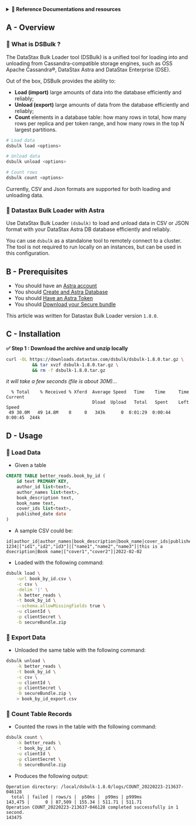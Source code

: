 <details>
<summary><b> 📖 Reference Documentations and resources</b></summary>
<ol>
<li><a href="https://docs.datastax.com/en/dsbulk/doc/"><b>📖  DSBulks Docs</b> - Reference documentation</a>
<li><a href="https://docs.datastax.com/en/astra/docs/loading-and-unloading-data-with-datastax-bulk-loader.html"><b>📖  Datastax Docs</b> - Reference Documentation</a>
</ol>
</details>

## A - Overview

### 📘 What is DSBulk ?

The DataStax Bulk Loader tool (DSBulk) is a unified tool for loading into and unloading from Cassandra-compatible storage engines, such as OSS Apache Cassandra®, DataStax Astra and DataStax Enterprise (DSE).

Out of the box, DSBulk provides the ability to:

- **Load (import)** large amounts of data into the database efficiently and reliably;
- **Unload (export)** large amounts of data from the database efficiently and reliably;
- **Count** elements in a database table: how many rows in total, how many rows per replica and per token range, and how many rows in the top N largest partitions.

```bash
# Load data
dsbulk load <options>

# Unload data
dsbulk unload <options>

# Count rows
dsbulk count <options>
```

Currently, CSV and Json formats are supported for both loading and unloading data.

### 📘 Datastax Bulk Loader with Astra

Use DataStax Bulk Loader `(dsbulk)` to load and unload data in CSV or JSON format with your DataStax Astra DB database efficiently and reliably.

You can use `dsbulk` as a standalone tool to remotely connect to a cluster. The tool is not required to run locally on an instances, but can be used in this configuration.

## B - Prerequisites

- You should have an [Astra account](http://astra.datastax.com/)
- You should [Create and Astra Database](https://github.com/datastaxdevs/awesome-astra/wiki/Create-an-AstraDB-Instance)
- You should [Have an Astra Token](https://github.com/datastaxdevs/awesome-astra/wiki/Create-an-Astra-Token)
- You should [Download your Secure bundle](https://github.com/datastaxdevs/awesome-astra/wiki/Download-the-secure-connect-bundle)

This article was written for Datastax Bulk Loader version `1.8.0`.

## C - Installation

**✅ Step 1 : Download the archive and unzip locally**

```bash
curl -OL https://downloads.datastax.com/dsbulk/dsbulk-1.8.0.tar.gz \
          && tar xvzf dsbulk-1.8.0.tar.gz \
          && rm -f dsbulk-1.8.0.tar.gz
```

_it will take a few seconds (file is about 30M)..._

```
  % Total    % Received % Xferd  Average Speed   Time    Time     Time  Current
                                 Dload  Upload   Total   Spent    Left  Speed
 49 30.0M   49 14.8M    0     0   343k      0  0:01:29  0:00:44  0:00:45  244k
```

## D - Usage

### 📘 Load Data

- Given a table

```sql
CREATE TABLE better_reads.book_by_id (
    id text PRIMARY KEY,
    author_id list<text>,
    author_names list<text>,
    book_description text,
    book_name text,
    cover_ids list<text>,
    published_date date
)
```

- A sample CSV could be:

```csv
id|author_id|author_names|book_description|book_name|cover_ids|published_date
1234|["id1","id2","id3"]|["name1","name2","name3"]|this is a dsecription|Book name|["cover1","cover2"]|2022-02-02
```

- Loaded with the following command:

```bash
dsbulk load \
    -url book_by_id.csv \
    -c csv \
    -delim '|' \
    -k better_reads \
    -t book_by_id \
    --schema.allowMissingFields true \
    -u clientId \
    -p clientSecret \
    -b secureBundle.zip
```

### 📘 Export Data

- Unloaded the same table with the following command:

```bash
dsbulk unload \
    -k better_reads \
    -t book_by_id \
    -c csv \
    -u clientId \
    -p clientSecret \
    -b secureBundle.zip \
    > book_by_id_export.csv
```

### 📘 Count Table Records

- Counted the rows in the table with the following command:

```bash
dsbulk count \
    -k better_reads \
    -t book_by_id \
    -u clientId \
    -p clientSecret \
    -b secureBundle.zip
```

- Produces the following output:

```
Operation directory: /local/dsbulk-1.8.0/logs/COUNT_20220223-213637-046128
  total | failed | rows/s |  p50ms |  p99ms | p999ms
143,475 |      0 | 87,509 | 155.34 | 511.71 | 511.71
Operation COUNT_20220223-213637-046128 completed successfully in 1 second.
143475
```

